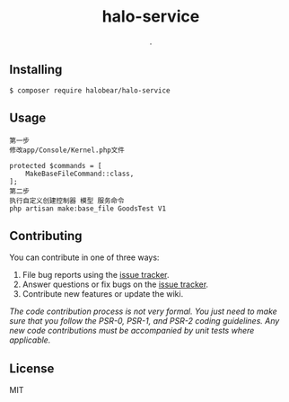 <h1 align="center"> halo-service </h1>

<p align="center"> .</p>


## Installing

```shell
$ composer require halobear/halo-service
```

## Usage

```shell
第一步
修改app/Console/Kernel.php文件

protected $commands = [
    MakeBaseFileCommand::class,
];
第二步
执行自定义创建控制器 模型 服务命令
php artisan make:base_file GoodsTest V1
```

## Contributing

You can contribute in one of three ways:

1. File bug reports using the [issue tracker](https://github.com/halo/service-demo/issues).
2. Answer questions or fix bugs on the [issue tracker](https://github.com/halo/service-demo/issues).
3. Contribute new features or update the wiki.

_The code contribution process is not very formal. You just need to make sure that you follow the PSR-0, PSR-1, and PSR-2 coding guidelines. Any new code contributions must be accompanied by unit tests where applicable._

## License

MIT